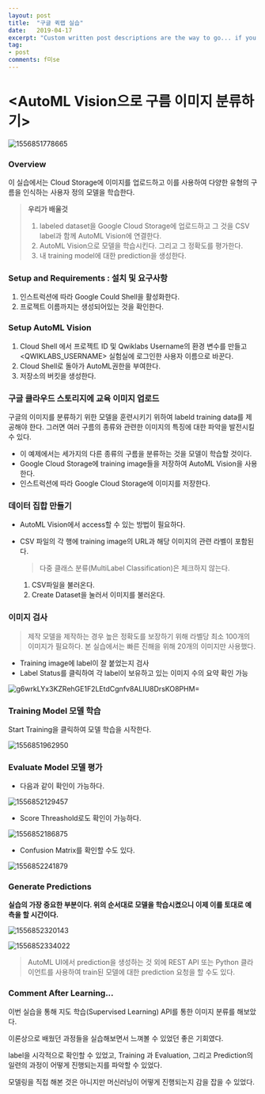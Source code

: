```yaml
---
layout: post
title:  "구글 퀵랩 실습"
date:   2019-04-17
excerpt: "Custom written post descriptions are the way to go... if you're not lazy."
tag:
- post
comments: f미se
---
```


# <AutoML Vision으로 구름 이미지 분류하기>



![1556851778665](C:\Users\joon1\OneDrive\Desktop\1556851778665.png)

### Overview

이 실습에서는 Cloud Storage에 이미지를 업로드하고 이를 사용하여 다양한 유형의 구름을 인식하는 사용자 정의 모델을 학습한다.
>  **우리가 배울것**
>  1. labeled dataset을 Google Cloud Storage에 업로드하고 그 것을 CSV label과 함께 AutoML Vision에 연결한다.
>  2. AutoML Vision으로 모델을 학습시킨다. 그리고 그 정확도를 평가한다.
>  3. 내 training model에 대한 prediction을 생성한다.





### Setup and Requirements : 설치 및 요구사항
1.  인스트럭션에 따라 Google Could Shell을 활성화한다.
2.  프로젝트 이름까지는 생성되어있는 것을 확인한다.







### Setup AutoML Vision
1. Cloud Shell 에서 프로젝트 ID 및 Qwiklabs Username의 환경 변수를 만들고 <QWIKLABS_USERNAME> 실험실에 로그인한 사용자 이름으로 바꾼다.
2. Cloud Shell로 돌아가 AutoML권한을 부여한다.
3. 저장소의 버킷을 생성한다.





### 구글 클라우드 스토리지에 교육 이미지 업로드

구글의 이미지를 분류하기 위한 모델을 훈련시키기 위하여 labeld training data를 제공해야 한다. 그러면 여러 구름의 종류와 관련한 이미지의 특징에 대한 파악을 발전시킬 수 있다.

- 이 예제에서는 세가지의 다른 종류의 구름을 분류하는 것을 모델이 학습할 것이다.
- Google Cloud Storage에 training image들을 저장하여 AutoML Vision을 사용한다.
- 인스트럭션에 따라 Google Cloud Storage에 이미지를 저장한다.





### 데이터 집합 만들기

- AutoML Vision에서 access할 수 있는 방법이 필요하다.

- CSV 파일의 각 행에 training image의 URL과 해당 이미지의 관련 라벨이 포함된다.

  > 다중 클래스 분류(MultiLabel Classification)은 체크하지 않는다.

  1. CSV파일을 불러온다.
  2. Create Dataset을 눌러서 이미지를 불러온다.





### 이미지 검사

> 제작 모델을 제작하는 경우 높은 정확도를 보장하기 위해 라벨당 최소 100개의 이미지가 필요하다. 본 실습에서는 빠른 진해을 위해 20개의 이미지만 사용했다.

- Training image에 label이 잘 붙었는지 검사
- Label Status를 클릭하여 각 label이 보유하고 있는 이미지 수의 요약 확인 가능

![g6wrkLYx3KZRehGE1F2LEtdCgnfv8ALIU8DrsKO8PHM=](C:\Users\joon1\OneDrive\Desktop\g6wrkLYx3KZRehGE1F2LEtdCgnfv8ALIU8DrsKO8PHM=.png)







### Training Model 모델 학습

Start Training을 클릭하여 모델 학습을 시작한다.

![1556851962950](C:\Users\joon1\OneDrive\Desktop\1556851962950.png)









### Evaluate Model 모델 평가

- 다음과 같이 확인이 가능하다.

![1556852129457](C:\Users\joon1\OneDrive\Desktop\1556852129457.png)

- Score Threashold로도 확인이 가능하다.

![1556852186875](C:\Users\joon1\OneDrive\Desktop\1556852186875.png)

- Confusion Matrix를 확인할 수도 있다.

![1556852241879](C:\Users\joon1\AppData\Roaming\Typora\typora-user-images\1556852241879.png)





### Generate Predictions

**실습의 가장 중요한 부분이다. 위의 순서대로 모델을 학습시켰으니 이제 이를 토대로 예측을 할 시간이다.**



![1556852320143](C:\Users\joon1\AppData\Roaming\Typora\typora-user-images\1556852320143.png)

![1556852334022](C:\Users\joon1\AppData\Roaming\Typora\typora-user-images\1556852334022.png)

> AutoML UI에서 prediction을 생성하는 것 외에 REST API 또는 Python 클라이언트를 사용하여 train된 모델에 대한 prediction 요청을 할 수도 있다.





### Comment After Learning...

이번 실습을 통해 지도 학습(Supervised Learning) API를 통한 이미지 분류를 해보았다.

이론상으로 배웠던 과정들을 실습해보면서 느껴볼 수 있었던 좋은 기회였다.

label을 시각적으로 확인할 수 있었고, Training 과 Evaluation, 그리고 Prediction의 일련의 과정이 어떻게 진행되는지를 파악할 수 있었다.

모델링을 직접 해본 것은 아니지만 머신러닝이 어떻게 진행되는지 감을 잡을 수 있었다.
